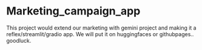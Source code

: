 # Marketing_campaign_app
This project would extend our marketing with gemini project and making it a reflex/streamlit/gradio app. We will put it on huggingfaces or githubpages.. goodluck.

